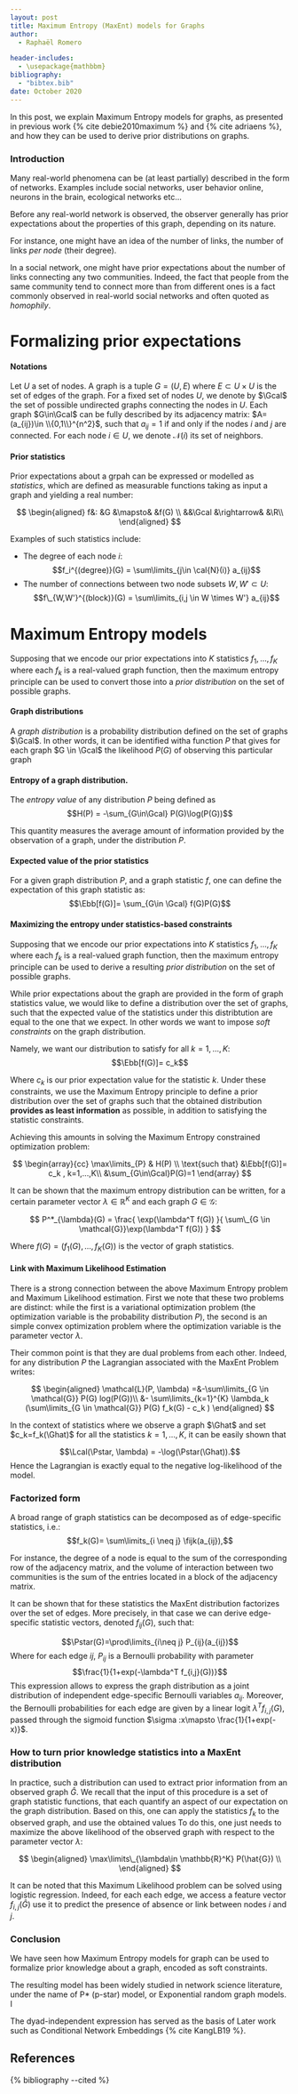 ```yaml
---
layout: post
title: Maximum Entropy (MaxEnt) models for Graphs
author:
  - Raphaël Romero

header-includes:
  - \usepackage{mathbbm}
bibliography:
  - "bibtex.bib"
date: October 2020
---
```


<!--more-->

$\newcommand{\Gcal}{\mathcal{G}}$ $\newcommand{\R}{\mathbb{R}}$ $\newcommand{\Gcal}{\mathcal{G}}$ $\newcommand{\Gcal}{\mathcal{G}}$ $\newcommand{\Gcal}{\mathcal{G}}$ $\newcommand{\Gcal}{\mathcal{G}}$

In this post, we explain Maximum Entropy models for graphs, as presented in previous work {% cite debie2010maximum %} and {% cite adriaens %}, and how they can be used to derive prior distributions on graphs.

### Introduction

Many real-world phenomena can be (at least partially) described in the form of networks. Examples include social networks, user behavior online, neurons in the brain, ecological networks etc...

Before any real-world network is observed, the observer generally has prior expectations about the properties of this graph, depending on its nature.

For instance, one might have an idea of the number of links, the number of links _per node_ (their degree).

In a social network, one might have prior expectations about the number of links connecting any two communities. Indeed, the fact that people from the same community tend to connect more than from different ones is a fact commonly observed in real-world social networks and often quoted as _homophily_.

# Formalizing prior expectations

#### Notations

Let $U$ a set of nodes. A graph is a tuple $G=(U, E)$ where $E\subset U \times U$ is the set of edges of the graph. For a fixed set of nodes $U$, we denote by $\Gcal$ the set of possible undirected graphs connecting the nodes in $U$. Each graph $G\in\Gcal$ can be fully described by its adjacency matrix: $A=(a_{ij})\in \\{0,1\\}^{n^2}$, such that $a_{ij}=1$ if and only if the nodes $i$ and $j$ are connected. For each node $i \in U$, we denote $\mathcal{N}(i)$ its set of neighbors.

#### Prior statistics

Prior expectations about a grpah can be expressed or modelled as _statistics_, which are defined as measurable functions taking as input a graph and yielding a real number:

$$
\begin{aligned}
f&: &G  &\mapsto& &f(G)  \\ &&\Gcal &\rightarrow& &\R\\
\end{aligned}
$$

Examples of such statistics include:

- The degree of each node $i$: $$f_i^{(degree)}(G) = \sum\limits_{j\in \cal{N}(i)} a_{ij}$$
- The number of connections between two node subsets $W, W' \subset U$: $$f\_{W,W'}^{(block)}(G) = \sum\limits_{i,j \in W \times W'} a_{ij}$$

<!--
$$
f: G\in \Gcal \mapsto f(G) \in \R*+
\Gcal \rightarrow \R*+
$$ -->

# Maximum Entropy models

Supposing that we encode our prior expectations into $K$ statistics $f_1,...,f_K$ where each $f_k$ is a real-valued graph function, then the maximum entropy principle can be used to convert those into a _prior distribution_ on the set of possible graphs.

#### Graph distributions

A _graph distribution_ is a probability distribution defined on the set of graphs $\Gcal$. In other words, it can be identified witha function $P$ that gives for each graph $G \in \Gcal$ the likelihood $P(G)$ of observing this particular graph

#### Entropy of a graph distribution.

The _entropy value_ of any distribution $P$ being defined as $$H(P) = -\sum_{G\in\Gcal} P(G)\log(P(G))$$

This quantity measures the average amount of information provided by the observation of a graph, under the distribution $P$.

<!-- Under this principle, we want to find a distribution on the set of possible graphs $\Gcal$, that has maximum entropy value, -->

#### Expected value of the prior statistics

$\newcommand{\Ebb}{\mathbb{E}}$ For a given graph distribution $P$, and a graph statistic $f$, one can define the expectation of this graph statistic as: $$\Ebb[f(G)]= \sum_{G\in \Gcal} f(G)P(G)$$

#### Maximizing the entropy under statistics-based constraints

Supposing that we encode our prior expectations into $K$ statistics $f_1,...,f_K$ where each $f_k$ is a real-valued graph function, then the maximum entropy principle can be used to derive a resulting _prior distribution_ on the set of possible graphs.

While prior expectations about the graph are provided in the form of graph statistics value, we would like to define a distribution over the set of graphs, such that the expected value of the statistics under this distribtution are equal to the one that we expect. In other words we want to impose _soft constraints_ on the graph distribution.

Namely, we want our distribution to satisfy for all $k=1,...,K$: $$\Ebb[f(G)]= c_k$$

Where $c_k$ is our prior expectation value for the statistic $k$. Under these constraints, we use the Maximum Entropy principle to define a prior distribution over the set of graphs such that the obtained distribution **provides as least information** as possible, in addition to satisfying the statistic constraints.

Achieving this amounts in solving the Maximum Entropy constrained optimization problem:

<!-- % \left\{ -->

$$
\begin{array}{cc}
\max\limits_{P} & H(P) \\ \text{such that}  &\Ebb[f(G)]= c_k , k=1,...,K\\ &\sum_{G\in\Gcal}P(G)=1
\end{array}
$$

<!-- % \right./ -->

It can be shown that the maximum entropy distribution can be written, for a certain parameter vector $\lambda \in \mathbb{R}^K$ and each graph $G\in \mathcal{G}$:

$$
P^*_{\lambda}(G) =
\frac{
\exp(\lambda^T f(G))
}{
\sum\_{G \in \mathcal{G}}\exp(\lambda^T f(G))
}
$$

Where $f(G)=(f_1(G), ..., f_K(G))$ is the vector of graph statistics.

#### Link with Maximum Likelihood Estimation

There is a strong connection between the above Maximum Entropy problem and Maximum Likelihood estimation. First we note that these two problems are distinct: while the first is a variational optimization problem (the optimization variable is the probability distribution $P$), the second is an simple convex optimization problem where the optimization variable is the parameter vector $\lambda$.

Their common point is that they are dual problems from each other. Indeed, for any distribution $P$ the Lagrangian associated with the MaxEnt Problem writes:

$$
\begin{aligned}
\mathcal{L}(P, \lambda)
=&-\sum\limits_{G \in \mathcal{G}} P(G) log(P(G))\\ &- \sum\limits_{k=1}^{K} \lambda_k (\sum\limits_{G \in \mathcal{G}} P(G)  f_k(G) -  c_k )
\end{aligned}
$$

$\newcommand{\Lcal}{\mathcal{L}}$ $\newcommand{\Ghat}{\hat{G}}$ $\newcommand{\Pstar}{P^*_{\lambda}}$

In the context of statistics where we observe a graph $\Ghat$ and set $c_k=f_k(\Ghat)$ for all the statistics $k=1,...,K$, it can be easily shown that

$$\Lcal(\Pstar, \lambda) = -\log(\Pstar(\Ghat)).$$ Hence the Lagrangian is exactly equal to the negative log-likelihood of the model.

### Factorized form

A broad range of graph statistics can be decomposed as of edge-specific statistics, i.e.: $\newcommand{\fijk}{f_{ij}^{(k)}}$ $$f_k(G)= \sum\limits_{i \neq j} \fijk(a_{ij}),$$

For instance, the degree of a node is equal to the sum of the corresponding row of the adjacency matrix, and the volume of interaction between two communities is the sum of the entries located in a block of the adjacency matrix.

It can be shown that for these statistics the MaxEnt distribution factorizes over the set of edges. More precisely, in that case we can derive edge-specific statistic vectors, denoted $f_{ij}(G)$, such that:

$$\Pstar(G)=\prod\limits_{i\neq j} P_{ij}(a_{ij})$$ Where for each edge $ij$, $P_{ij}$ is a Bernoulli probability with parameter $$\frac{1}{1+exp(-\lambda^T f_{i,j}(G))}$$ This expression allows to express the graph distribution as a joint distribution of independent edge-specific Bernoulli variables $a_{ij}$. Moreover, the Bernoulli probabilities for each edge are given by a linear logit $\lambda^T f_{i,j}(G)$, passed through the sigmoid function $\sigma :x\mapsto \frac{1}{1+exp(-x)}$.

### How to turn prior knowledge statistics into a MaxEnt distribution

In practice, such a distribution can used to extract prior information from an observed graph $\hat{G}$. We recall that the input of this procedure is a set of graph statistic functions, that each quantify an aspect of our expectation on the graph distribution. Based on this, one can apply the statistics $f_k$ to the observed graph, and use the obtained values To do this, one just needs to maximize the above likelihood of the observed graph with respect to the parameter vector $\lambda$:

$$
\begin{aligned}
\max\limits\_{\lambda\in \mathbb{R}^K} P(\hat{G}) \\
\end{aligned}
$$

It can be noted that this Maximum Likelihood problem can be solved using logistic regression. Indeed, for each each edge, we access a feature vector $f_{i,j}(\hat{G})$ use it to predict the presence of absence or link between nodes $i$ and $j$.

### Conclusion

We have seen how Maximum Entropy models for graph can be used to formalize prior knowledge about a graph, encoded as soft constraints.

The resulting model has been widely studied in network science literature, under the name of P\* (p-star) model, or Exponential random graph models. I

The dyad-independent expression has served as the basis of Later work such as Conditional Network Embeddings {% cite KangLB19 %}.

## References

{% bibliography --cited %}

<!-- In this paragraph, we have seen how MaxEnt model allow us to encode prior knowledge into a graph distribution $P(G)$ and for a certain type of statistics this translates into a set of independent bernoulli variables with proabilities $P_{ij}(a_{ij})=\sigma(\lambda^Tf_{ij}(G))$.
Now we will see how, once we have derived such a MaxEnt distribution, we can use it to find embeddings conditional on this distribution.

$$
$$ -->
